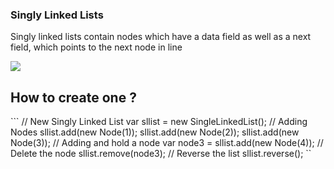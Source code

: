 <h3> Singly Linked Lists </h3>
<p>Singly linked lists contain nodes which have a data field as well as a next field, which points to the next node in line</p>
<img src="http://upload.wikimedia.org/wikipedia/commons/thumb/6/6d/Singly-linked-list.svg/816px-Singly-linked-list.svg.png">

<h2>How to create one ? </h2>
```
// New Singly Linked List
var sllist = new SingleLinkedList();
// Adding Nodes
sllist.add(new Node(1));
sllist.add(new Node(2));
sllist.add(new Node(3));
// Adding and hold a node
var node3 = sllist.add(new Node(4));
// Delete the node
sllist.remove(node3);
// Reverse the list
sllist.reverse();
``

